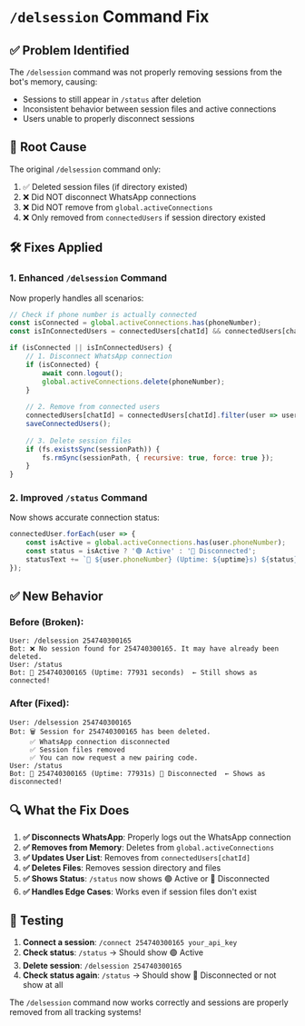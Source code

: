 # `/delsession` Command Fix

## ✅ **Problem Identified**

The `/delsession` command was not properly removing sessions from the bot's memory, causing:
- Sessions to still appear in `/status` after deletion
- Inconsistent behavior between session files and active connections
- Users unable to properly disconnect sessions

## 🔧 **Root Cause**

The original `/delsession` command only:
1. ✅ Deleted session files (if directory existed)
2. ❌ Did NOT disconnect WhatsApp connections
3. ❌ Did NOT remove from `global.activeConnections`
4. ❌ Only removed from `connectedUsers` if session directory existed

## 🛠️ **Fixes Applied**

### **1. Enhanced `/delsession` Command**
Now properly handles all scenarios:

```javascript
// Check if phone number is actually connected
const isConnected = global.activeConnections.has(phoneNumber);
const isInConnectedUsers = connectedUsers[chatId] && connectedUsers[chatId].some(user => user.phoneNumber === phoneNumber);

if (isConnected || isInConnectedUsers) {
    // 1. Disconnect WhatsApp connection
    if (isConnected) {
        await conn.logout();
        global.activeConnections.delete(phoneNumber);
    }
    
    // 2. Remove from connected users
    connectedUsers[chatId] = connectedUsers[chatId].filter(user => user.phoneNumber !== phoneNumber);
    saveConnectedUsers();
    
    // 3. Delete session files
    if (fs.existsSync(sessionPath)) {
        fs.rmSync(sessionPath, { recursive: true, force: true });
    }
}
```

### **2. Improved `/status` Command**
Now shows accurate connection status:

```javascript
connectedUser.forEach(user => {
    const isActive = global.activeConnections.has(user.phoneNumber);
    const status = isActive ? '🟢 Active' : '🔴 Disconnected';
    statusText += `📱 ${user.phoneNumber} (Uptime: ${uptime}s) ${status}\n`;
});
```

## ✅ **New Behavior**

### **Before (Broken):**
```
User: /delsession 254740300165
Bot: ❌ No session found for 254740300165. It may have already been deleted.
User: /status  
Bot: 📱 254740300165 (Uptime: 77931 seconds)  ← Still shows as connected!
```

### **After (Fixed):**
```
User: /delsession 254740300165
Bot: 🗑️ Session for 254740300165 has been deleted.
     ✅ WhatsApp connection disconnected
     ✅ Session files removed
     ✅ You can now request a new pairing code.
User: /status
Bot: 📱 254740300165 (Uptime: 77931s) 🔴 Disconnected  ← Shows as disconnected!
```

## 🔍 **What the Fix Does**

1. **✅ Disconnects WhatsApp**: Properly logs out the WhatsApp connection
2. **✅ Removes from Memory**: Deletes from `global.activeConnections`
3. **✅ Updates User List**: Removes from `connectedUsers[chatId]`
4. **✅ Deletes Files**: Removes session directory and files
5. **✅ Shows Status**: `/status` now shows 🟢 Active or 🔴 Disconnected
6. **✅ Handles Edge Cases**: Works even if session files don't exist

## 🧪 **Testing**

1. **Connect a session**: `/connect 254740300165 your_api_key`
2. **Check status**: `/status` → Should show 🟢 Active
3. **Delete session**: `/delsession 254740300165`
4. **Check status again**: `/status` → Should show 🔴 Disconnected or not show at all

The `/delsession` command now works correctly and sessions are properly removed from all tracking systems!
